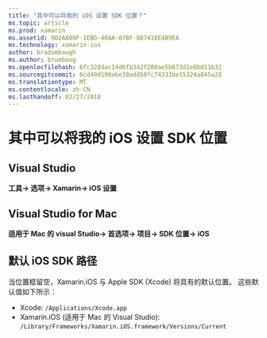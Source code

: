 ```yaml
---
title: "其中可以将我的 iOS 设置 SDK 位置？"
ms.topic: article
ms.prod: xamarin
ms.assetid: 9D2AA00F-1EBD-40AA-87BF-0D7418E4B9EA
ms.technology: xamarin-ios
author: bradumbaugh
ms.author: brumbaug
ms.openlocfilehash: 6fc328dac14d6fb342f200ae5b673d1e6bd11b32
ms.sourcegitcommit: 6cd40d190abe38edd50fc74331be15324a845a28
ms.translationtype: MT
ms.contentlocale: zh-CN
ms.lasthandoff: 02/27/2018
---
```

# <a name="where-can-i-set-my-ios-sdk-locations"></a>其中可以将我的 iOS 设置 SDK 位置

## <a name="visual-studio"></a>Visual Studio
**工具-> 选项-> Xamarin-> iOS 设置**

## <a name="visual-studio-for-mac"></a>Visual Studio for Mac
**适用于 Mac 的 visual Studio-> 首选项-> 项目-> SDK 位置-> iOS**

## <a name="default-ios-sdk-paths"></a>默认 iOS SDK 路径
当位置框留空，Xamarin.iOS 与 Apple SDK (Xcode) 将具有的默认位置。 这些默认值如下所示：

- Xcode: `/Applications/Xcode.app`
- Xamarin.iOS (适用于 Mac 的 Visual Studio): `/Library/Frameworks/Xamarin.iOS.framework/Versions/Current`

